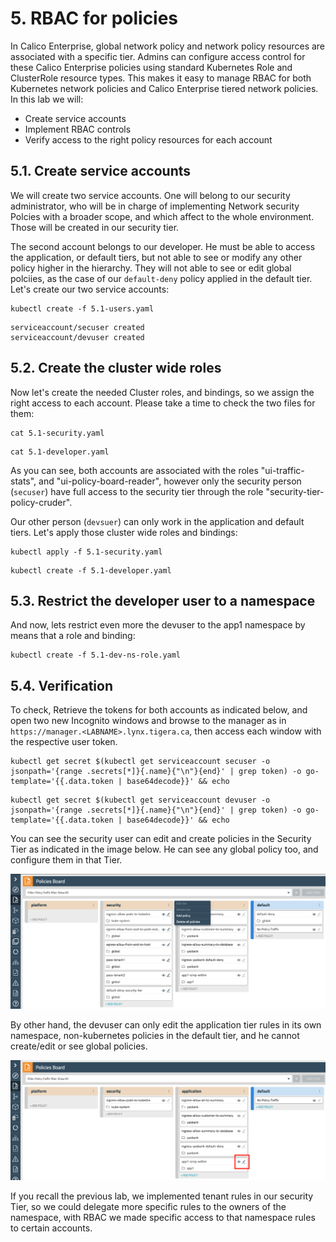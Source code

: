 # 5. RBAC for policies

In Calico Enterprise, global network policy and network policy resources are associated with a specific tier. Admins can configure access control for these Calico Enterprise policies using standard Kubernetes Role and ClusterRole resource types. This makes it easy to manage RBAC for both Kubernetes network policies and Calico Enterprise tiered network policies. In this lab we will:

- Create service accounts 
- Implement RBAC controls 
- Verify access to the right policy resources for each account

## 5.1. Create service accounts

We will create two service accounts. One will belong to our security administrator, who will be in charge of implementing Network security Polcies with a broader scope, and which affect to the whole environment. Those will be created in our security tier.

The second account belongs to our developer. He must be able to access the application, or default tiers, but not able to see or modify any other policy higher in the hierarchy. They will not able to see or edit global polciies, as the case of our `default-deny` policy applied in the default tier. Let's create our two service accounts:

```
kubectl create -f 5.1-users.yaml
```
```
serviceaccount/secuser created
serviceaccount/devuser created
```

## 5.2. Create the cluster wide roles

Now let's create the needed Cluster roles, and bindings, so we assign the right access to each account. Please take a time to check the two files for them:

```
cat 5.1-security.yaml
```
```
cat 5.1-developer.yaml
```

As you can see, both accounts are associated with the roles "ui-traffic-stats", and "ui-policy-board-reader", however only the security person (`secuser`) have full access to the security tier through the role "security-tier-policy-cruder".

Our other person (`devsuer`) can only work in the application and default tiers. Let's apply those cluster wide roles and bindings:

```
kubectl apply -f 5.1-security.yaml
```
```
kubectl create -f 5.1-developer.yaml
```

## 5.3. Restrict the developer user to a namespace

And now, lets restrict even more the devuser to the app1 namespace by means that a role and binding:

```
kubectl create -f 5.1-dev-ns-role.yaml
```

## 5.4. Verification

To check, Retrieve the tokens for both accounts as indicated below, and open two new Incognito windows and browse to the manager as in `https://manager.<LABNAME>.lynx.tigera.ca`, then access each window with the respective user token.

```
kubectl get secret $(kubectl get serviceaccount secuser -o jsonpath='{range .secrets[*]}{.name}{"\n"}{end}' | grep token) -o go-template='{{.data.token | base64decode}}' && echo
```
```
kubectl get secret $(kubectl get serviceaccount devuser -o jsonpath='{range .secrets[*]}{.name}{"\n"}{end}' | grep token) -o go-template='{{.data.token | base64decode}}' && echo
```

You can see the security user can edit and create policies in the Security Tier as indicated in the image below. He can see any global policy too, and configure them in that Tier.

![rbacsec](img/rbacsec.png)

By other hand, the devuser can only edit the application tier rules in its own namespace, non-kubernetes policies in the default tier, and he cannot create/edit or see global policies.

![rbacdev](img/rbacdev.png)

If you recall the previous lab, we implemented tenant rules in our security Tier, so we could delegate more specific rules to the owners of the namespace, with RBAC we made specific access to that namespace rules to certain accounts.
